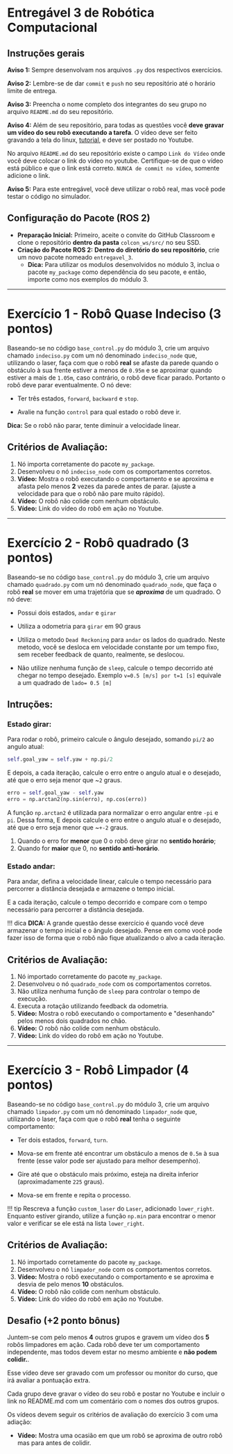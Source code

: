 # Entregável 3 de Robótica Computacional

## Instruções gerais

**Aviso 1:** Sempre desenvolvam nos arquivos `.py` dos respectivos exercícios.

**Aviso 2:** Lembre-se de dar `commit` e `push` no seu repositório até o horário limite de entrega.

**Aviso 3:** Preencha o nome completo dos integrantes do seu grupo no arquivo `README.md` do seu repositório.

**Aviso 4:** Além de seu repositório, para todas as questões você **deve gravar um vídeo do seu robô executando a tarefa**. O vídeo deve ser feito gravando a tela do linux, [tutorial](https://insper.github.io/robotica-computacional/screen_record/), e deve ser postado no Youtube. 

No arquivo `README.md` do seu repositório existe o campo `Link do Vídeo` onde você deve colocar o link do video no youtube. Certifique-se de que o vídeo está público e que o link está correto. `NUNCA de commit no vídeo`, somente adicione o link.

**Aviso 5:** Para este entregável, você deve utilizar o robô real, mas você pode testar o código no simulador.

## Configuração do Pacote (ROS 2)

- **Preparação Inicial:** Primeiro, aceite o convite do GitHub Classroom e clone o repositório **dentro da pasta** `colcon_ws/src/` no seu SSD.
- **Criação do Pacote ROS 2:** **Dentro do diretório do seu repositório**, crie um novo pacote nomeado `entregavel_3`.
    - **Dica:** Para utilizar os modulos desenvolvidos no módulo 3, inclua o pacote `my_package` como dependência do seu pacote, e então, importe como nos exemplos do módulo 3.

____________________________________________________________________

# Exercício 1 - Robô Quase Indeciso (3 pontos)
Baseando-se no código `base_control.py` do módulo 3, crie um arquivo chamado `indeciso.py` com um nó denominado `indeciso_node` que, utilizando o laser, faça com que o robô **real** se afaste da parede quando o obstáculo à sua frente estiver a menos de `0.95m` e se aproximar quando estiver a mais de `1.05m`, caso contrário, o robô deve ficar parado. Portanto o robô deve parar eventualmente. O nó deve:

* Ter três estados, `forward`, `backward` e `stop`.

* Avalie na função `control` para qual estado o robô deve ir.

**Dica:** Se o robô não parar, tente diminuir a velocidade linear.

## Critérios de Avaliação:

1. Nó importa corretamente do pacote `my_package`.
2. Desenvolveu o nó `indeciso_node` com os comportamentos corretos.
3. **Vídeo:** Mostra o robô executando o comportamento e se aproxima e afasta pelo menos **2** vezes da parede antes de parar. (ajuste a velocidade para que o robô não pare muito rápido).
4. **Vídeo:** O robô não colide com nenhum obstáculo.
5. **Vídeo:** Link do vídeo do robô em ação no Youtube.

____________________________________________________________________

# Exercício 2 - Robô quadrado (3 pontos)
Baseando-se no código `base_control.py` do módulo 3, crie um arquivo chamado `quadrado.py` com um nó denominado `quadrado_node`, que faça o robô **real** se mover em uma trajetória que se ***aproxima*** de um quadrado. O nó deve:

* Possui dois estados, `andar` e `girar`

* Utiliza a odometria para `girar` em 90 graus

* Utiliza o metodo `Dead Reckoning` para `andar` os lados do quadrado. Neste metodo, você se desloca em velocidade constante por um tempo fixo, sem receber feedback de quanto, realmente, se deslocou.

* Não utilize nenhuma função de `sleep`, calcule o tempo decorrido até chegar no tempo desejado. Exemplo `v=0.5 [m/s] por t=1 [s]` equivale a um quadrado de `lado= 0.5 [m]`

## Intruções:
### **Estado girar:**
Para rodar o robô, primeiro calcule o ângulo desejado, somando `pi/2` ao angulo atual:

```python
self.goal_yaw = self.yaw + np.pi/2
```

E depois, a cada iteração, calcule o erro entre o angulo atual e o desejado, até que o erro seja menor que ~`2` graus.

```python
erro = self.goal_yaw - self.yaw
erro = np.arctan2(np.sin(erro), np.cos(erro))
```

A função `np.arctan2` é utilizada para normalizar o erro angular entre `-pi` e `pi`. Dessa forma,
E depois calcule o erro entre o angulo atual e o desejado, até que o erro seja menor que ~`+-2` graus.

1. Quando o erro for **menor** que 0 o robô deve girar no **sentido horário**;
2. Quando for **maior** que 0, no **sentido anti-horário**.


### **Estado andar:**
Para andar, defina a velocidade linear, calcule o tempo necessário para percorrer a distância desejada e armazene o tempo inicial.

E a cada iteração, calcule o tempo decorrido e compare com o tempo necessário para percorrer a distância desejada.

!!! dica
    **DICA:** A grande questão desse exercício é quando você deve armazenar o tempo inicial e o ângulo desejado. Pense em como você pode fazer isso de forma que o robô não fique atualizando o alvo a cada iteração.



## Critérios de Avaliação:

1. Nó importado corretamente do pacote `my_package`.
2. Desenvolveu o nó `quadrado_node` com os comportamentos corretos.
3. Não utiliza nenhuma função de `sleep` para controlar o tempo de execução.
4. Executa a rotação utilizando feedback da odometria.
5. **Vídeo:** Mostra o robô executando o comportamento e "desenhando" pelos menos dois quadrados no chão.
6. **Vídeo:** O robô não colide com nenhum obstáculo.
7. **Vídeo:** Link do vídeo do robô em ação no Youtube.

____________________________________________________________________

# Exercício 3 - Robô Limpador (4 pontos)
Baseando-se no código `base_control.py` do módulo 3, crie um arquivo chamado `limpador.py` com um nó denominado `limpador_node` que, utilizando o laser, faça com que o robô **real** tenha o seguinte comportamento:

* Ter dois estados, `forward`, `turn`.

* Mova-se em frente até encontrar um obstáculo a menos de `0.5m` à sua frente (esse valor pode ser ajustado para melhor desempenho).

* Gire até que o obstáculo mais próximo, esteja na direita inferior (aproximadamente `225` graus).

* Mova-se em frente e repita o processo.

!!! tip
    Rescreva a função `custom_laser` do `Laser`, adicionado `lower_right`.
    Enquanto estiver girando, utilize a função `np.min` para encontrar o menor valor e verificar se ele está na lista `lower_right`.

## Critérios de Avaliação:

1. Nó importado corretamente do pacote `my_package`.
2. Desenvolveu o nó `limpador_node` com os comportamentos corretos.
3. **Vídeo:** Mostra o robô executando o comportamento e se aproxima e desvia de pelo menos **10** obstáculos.
4. **Vídeo:** O robô não colide com nenhum obstáculo.
5. **Vídeo:** Link do vídeo do robô em ação no Youtube.

## Desafio (+2 ponto bônus)

Juntem-se com pelo menos **4** outros grupos e gravem um vídeo dos **5** robôs limpadores em ação. Cada robô deve ter um comportamento independente, mas todos devem estar no mesmo ambiente e **não podem colidir.**.

Esse vídeo deve ser gravado com um professor ou monitor do curso, que irá avaliar a pontuação extra.

Cada grupo deve gravar o vídeo do seu robô e postar no Youtube e incluir o link no README.md com um comentário com o nomes dos outros grupos. 

Os vídeos devem seguir os critérios de avaliação do exercício 3 com uma adiação:

* **Vídeo:** Mostra uma ocasião em que um robô se aproxima de outro robô mas para antes de colidir.
